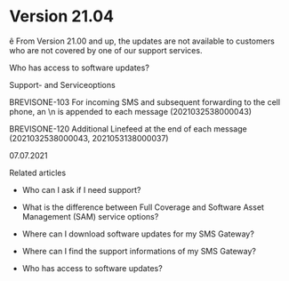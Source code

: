 # Version 21.04

ê From Version 21.00 and up, the updates are not available to customers who
are not covered by one of our support services.

Who has access to software updates?

Support- and Serviceoptions

BREVISONE-103 For incoming SMS and subsequent forwarding to the cell phone, an
\n is appended to each message (2021032538000043)

BREVISONE-120 Additional Linefeed at the end of each message
(2021032538000043, 2021053138000037)

07.07.2021

Related articles

  * Who can I ask if I need support?

  * What is the difference between Full Coverage and Software Asset Management (SAM) service options?

  * Where can I download software updates for my SMS Gateway?

  * Where can I find the support informations of my SMS Gateway?

  * Who has access to software updates?

